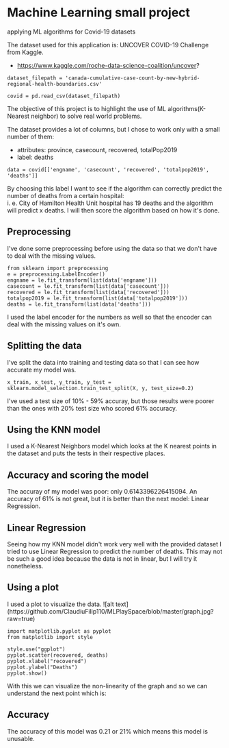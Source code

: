 # Machine Learning small project
applying ML algorithms for Covid-19 datasets

The dataset used for this application is: UNCOVER COVID-19 Challenge from Kaggle.
 - https://www.kaggle.com/roche-data-science-coalition/uncover?
```
dataset_filepath = 'canada-cumulative-case-count-by-new-hybrid-regional-health-boundaries.csv'

covid = pd.read_csv(dataset_filepath)
```
The objective of this project is to highlight the use of ML algorithms(K-Nearest neighbor) to solve real world problems.

The dataset provides a lot of columns, but I chose to work only with a small number of them:
- attributes: province, casecount, recovered, totalPop2019
- label: deaths

```
data = covid[['engname', 'casecount', 'recovered', 'totalpop2019', 'deaths']]
```

By choosing this label I want to see if the algorithm can correctly predict the number of deaths from a certain hospital:<br>
i. e. City of Hamilton Health Unit hospital has 19 deaths and the algorithm will predict x deaths. I will then score the algorithm based on how it's done.

<h2> Preprocessing </h2>
I've done some preprocessing before using the data so that we don't have to deal with the missing values.

```
from sklearn import preprocessing
e = preprocessing.LabelEncoder()
engname = le.fit_transform(list(data['engname']))
casecount = le.fit_transform(list(data['casecount']))
recovered = le.fit_transform(list(data['recovered']))
totalpop2019 = le.fit_transform(list(data['totalpop2019']))
deaths = le.fit_transform(list(data['deaths']))
```
I used the label encoder for the numbers as well so that the encoder can deal with the missing values on it's own.
<h2> Splitting the data </h2>
I've split the data into training and testing data so that I can see how accurate my model was. 

```
x_train, x_test, y_train, y_test = sklearn.model_selection.train_test_split(X, y, test_size=0.2)
```

I've used a test size of 10% - 59% accuray, but those results were poorer than the ones with 20% test size who scored 61% accuracy.

<h2> Using the KNN model </h2>
I used a K-Nearest Neighbors model which looks at the K nearest points in the dataset and puts the tests in their respective places.
<h2> Accuracy and scoring the model </h2>
The accuray of my model was poor: only 0.6143396226415094. An accuracy of 61% is not great, but it is better than the next model: Linear Regression.

<h2>Linear Regression</h2>
Seeing how my KNN model didn't work very well with the provided dataset I tried to use Linear Regression to predict the number of deaths. This may not be such a good idea because the data is not in linear, but I will try it nonetheless. 

<h2> Using a plot </h2>
I used a plot to visualize the data.
![alt text](https://github.com/ClaudiuFilip110/MLPlaySpace/blob/master/graph.jpg?raw=true)

```
import matplotlib.pyplot as pyplot
from matplotlib import style

style.use("ggplot")
pyplot.scatter(recovered, deaths)
pyplot.xlabel("recovered")
pyplot.ylabel("Deaths")
pyplot.show()
```

With this we can visualize the non-linearity of the graph and so we can understand the next point which is:

<h2>Accuracy</h2>
The accuracy of this model was 0.21 or 21% which means this model is unusable.

